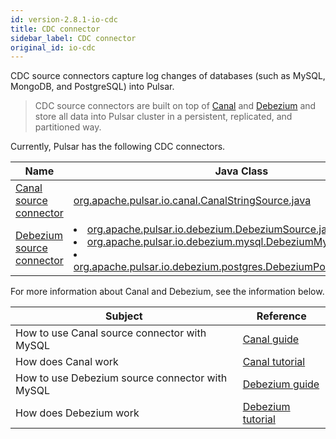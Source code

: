```yaml
---
id: version-2.8.1-io-cdc
title: CDC connector
sidebar_label: CDC connector
original_id: io-cdc
---
```


CDC source connectors capture log changes of databases (such as MySQL, MongoDB, and PostgreSQL) into Pulsar.

> CDC source connectors are built on top of [Canal](https://github.com/alibaba/canal) and [Debezium](https://debezium.io/) and store all data into Pulsar cluster in a persistent, replicated, and partitioned way.

Currently, Pulsar has the following CDC connectors.

Name|Java Class
|---|---
[Canal source connector](io-canal-source.md)|[org.apache.pulsar.io.canal.CanalStringSource.java](https://github.com/apache/pulsar/blob/master/pulsar-io/canal/src/main/java/org/apache/pulsar/io/canal/CanalStringSource.java)
[Debezium source connector](io-cdc-debezium.md)|<li>[org.apache.pulsar.io.debezium.DebeziumSource.java](https://github.com/apache/pulsar/blob/master/pulsar-io/debezium/core/src/main/java/org/apache/pulsar/io/debezium/DebeziumSource.java)<br/><li>[org.apache.pulsar.io.debezium.mysql.DebeziumMysqlSource.java](https://github.com/apache/pulsar/blob/master/pulsar-io/debezium/mysql/src/main/java/org/apache/pulsar/io/debezium/mysql/DebeziumMysqlSource.java)<br/><li>[org.apache.pulsar.io.debezium.postgres.DebeziumPostgresSource.java](https://github.com/apache/pulsar/blob/master/pulsar-io/debezium/postgres/src/main/java/org/apache/pulsar/io/debezium/postgres/DebeziumPostgresSource.java)

For more information about Canal and Debezium, see the information below.

Subject | Reference
|---|---
How to use Canal source connector with MySQL|[Canal guide](https://github.com/alibaba/canal/wiki)
How does Canal work | [Canal tutorial](https://github.com/alibaba/canal/wiki)
How to use Debezium source connector with MySQL | [Debezium guide](https://debezium.io/docs/connectors/mysql/)
How does Debezium work | [Debezium tutorial](https://debezium.io/docs/tutorial/)
